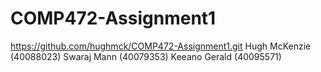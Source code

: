 # COMP472-Assignment1
https://github.com/hughmck/COMP472-Assignment1.git
Hugh McKenzie (40088023)
Swaraj Mann (40079353)
Keeano Gerald (40095571)
